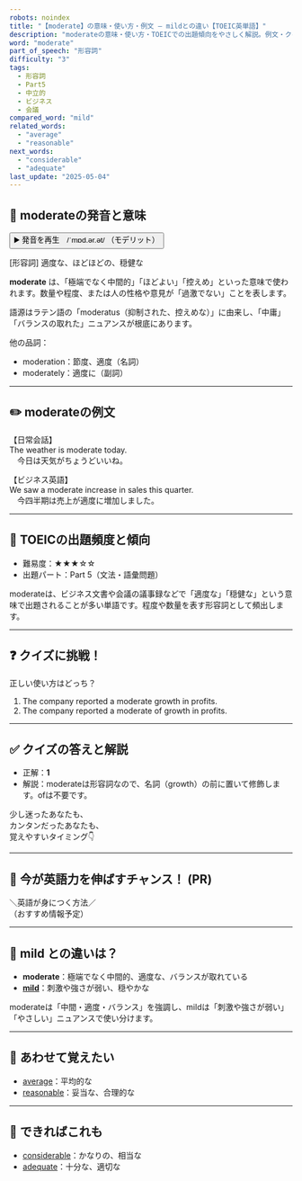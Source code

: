 ```yaml
---
robots: noindex
title: "【moderate】の意味・使い方・例文 ― mildとの違い【TOEIC英単語】"
description: "moderateの意味・使い方・TOEICでの出題傾向をやさしく解説。例文・クイズ付きでmildとの違いもわかりやすく学べます。"
word: "moderate"
part_of_speech: "形容詞"
difficulty: "3"
tags:
  - 形容詞
  - Part5
  - 中立的
  - ビジネス
  - 会議
compared_word: "mild"
related_words:
  - "average"
  - "reasonable"
next_words:
  - "considerable"
  - "adequate"
last_update: "2025-05-04"
---
```


## 🔰 moderateの発音と意味

<button class="play-audio" onclick="playTTS('moderate')">
  <span class="play-audio-main">
    ▶️ 発音を再生　/ˈmɒd.ər.ət/
  </span>
  <span class="play-audio-sub">
    （モデリット）
  </span>
</button>

[形容詞] 適度な、ほどほどの、穏健な

**moderate** は、「極端でなく中間的」「ほどよい」「控えめ」といった意味で使われます。数量や程度、または人の性格や意見が「過激でない」ことを表します。

語源はラテン語の「moderatus（抑制された、控えめな）」に由来し、「中庸」「バランスの取れた」ニュアンスが根底にあります。

他の品詞：  
- moderation：節度、適度（名詞）
- moderately：適度に（副詞）

---

## ✏️ moderateの例文

【日常会話】  
The weather is moderate today.  
　今日は天気がちょうどいいね。

【ビジネス英語】  
We saw a moderate increase in sales this quarter.  
　今四半期は売上が適度に増加しました。

---

## 🎯 TOEICの出題頻度と傾向

- 難易度：★★★☆☆
- 出題パート：Part 5（文法・語彙問題）

moderateは、ビジネス文書や会議の議事録などで「適度な」「穏健な」という意味で出題されることが多い単語です。程度や数量を表す形容詞として頻出します。

---

## ❓ クイズに挑戦！

正しい使い方はどっち？

1. The company reported a moderate growth in profits.  
2. The company reported a moderate of growth in profits.

---

## ✅ クイズの答えと解説

- 正解：**1**
- 解説：moderateは形容詞なので、名詞（growth）の前に置いて修飾します。ofは不要です。

少し迷ったあなたも、  
カンタンだったあなたも、  
覚えやすいタイミング👇️

---

## 🚀 今が英語力を伸ばすチャンス！ (PR)

<div class="info-center">
＼英語が身につく方法／<br>  
（おすすめ情報予定）
</div>

---

## 🤔  mild との違いは？

- **moderate**：極端でなく中間的、適度な、バランスが取れている
- **[mild](/word/mild)**：刺激や強さが弱い、穏やかな

moderateは「中間・適度・バランス」を強調し、mildは「刺激や強さが弱い」「やさしい」ニュアンスで使い分けます。

---

## 🧩 あわせて覚えたい

- [average](/word/average)：平均的な
- [reasonable](/word/reasonable)：妥当な、合理的な

---

## 📖 できればこれも

- [considerable](/word/considerable)：かなりの、相当な
- [adequate](/word/adequate)：十分な、適切な

<!-- cvid: aid31_bid00 -->
